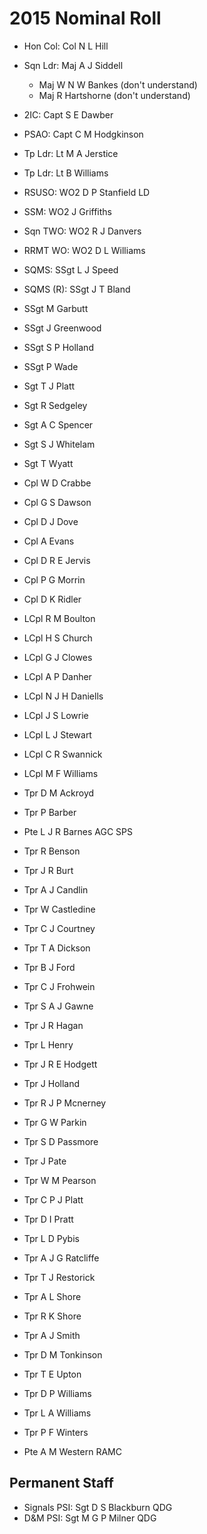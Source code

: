 # 2015 Nominal Roll

* Hon Col: Col N L Hill
* Sqn Ldr: Maj A J Siddell
  * Maj W N W Bankes (don't understand)
  * Maj R Hartshorne (don't understand)
* 2IC: Capt S E Dawber
* PSAO: Capt C M Hodgkinson
* Tp Ldr: Lt M A  Jerstice
* Tp Ldr: Lt B Williams
* RSUSO: WO2 D P Stanfield LD
* SSM: WO2 J Griffiths
* Sqn TWO: WO2 R J Danvers
* RRMT WO: WO2 D L Williams
* SQMS: SSgt L J Speed
* SQMS (R): SSgt J T Bland

* SSgt M Garbutt
* SSgt J Greenwood
* SSgt S P Holland
* SSgt P Wade
* Sgt T J Platt
* Sgt R Sedgeley
* Sgt A C Spencer
* Sgt S J Whitelam
* Sgt T Wyatt
* Cpl W D Crabbe
* Cpl G S Dawson
* Cpl D J Dove
* Cpl A Evans
* Cpl D R E Jervis
* Cpl P G Morrin
* Cpl D K Ridler
* LCpl R M Boulton
* LCpl H S Church
* LCpl G J Clowes
* LCpl A P Danher
* LCpl N J H Daniells
* LCpl J S Lowrie
* LCpl L J Stewart
* LCpl C R Swannick
* LCpl M F Williams
* Tpr D M Ackroyd
* Tpr P Barber
* Pte L J R Barnes AGC SPS
* Tpr R Benson
* Tpr J R Burt
* Tpr A J Candlin
* Tpr W Castledine
* Tpr C J Courtney
* Tpr T A Dickson
* Tpr B J Ford
* Tpr C J Frohwein
* Tpr S A J Gawne
* Tpr J R Hagan
* Tpr L Henry
* Tpr J R E Hodgett
* Tpr J Holland
* Tpr R J P Mcnerney
* Tpr G W Parkin
* Tpr S D Passmore
* Tpr J Pate
* Tpr W M Pearson
* Tpr C P J Platt
* Tpr D I Pratt
* Tpr L D Pybis
* Tpr A J G Ratcliffe
* Tpr T J Restorick
* Tpr A L Shore
* Tpr R K Shore
* Tpr A J Smith
* Tpr D M Tonkinson
* Tpr T E Upton
* Tpr D P Williams
* Tpr L A Williams
* Tpr P F Winters
* Pte A M Western RAMC

## Permanent Staff

* Signals PSI: Sgt D S Blackburn QDG
* D&M PSI: Sgt M G P Milner QDG
